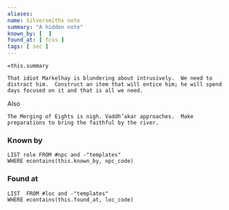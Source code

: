 ```yaml
---
aliases: 
name: Silversmiths note
summary: "A hidden note"
known_by: [  ]
found_at: [ fcss ]
tags: [ sec ]
---
```

`=this.summary`

```
That idiot Markelhay is blundering about intrusively.  We need to distract him.  Construct an item that will entice him; he will spend days focused on it and that is all we need.
```
Also
```
The Merging of Eights is nigh. Vaddh’akar approaches.  Make preparations to bring the faithful by the river.
```



### Known by
```dataview
LIST role FROM #npc and -"templates"
WHERE econtains(this.known_by, npc_code)
```

### Found at
```dataview
LIST  FROM #loc and -"templates"
WHERE econtains(this.found_at, loc_code)
```
